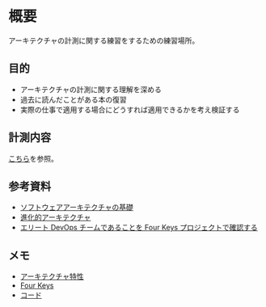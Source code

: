 # 概要
アーキテクチャの計測に関する練習をするための練習場所。

## 目的
- アーキテクチャの計測に関する理解を深める
- 過去に読んだことがある本の復習
- 実際の仕事で適用する場合にどうすれば適用できるかを考え検証する

## 計測内容
[こちら](memo/mesurement/README.md)を参照。

## 参考資料
- [ソフトウェアアーキテクチャの基礎](https://www.oreilly.co.jp/books/9784873119823/)
- [進化的アーキテクチャ](https://www.oreilly.co.jp/books/9784873118567/)
- [エリート DevOps チームであることを Four Keys プロジェクトで確認する](https://cloud.google.com/blog/ja/products/gcp/using-the-four-keys-to-measure-your-devops-performance)

## メモ
- [アーキテクチャ特性](./memo/knowledge/bility.md)
- [Four Keys](./memo/knowledge/four-keys.md)
- [コード](./memo/knowledge/code.md)